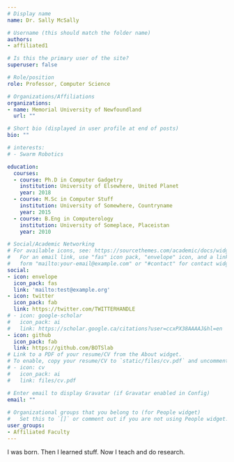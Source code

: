 ```yaml
---
# Display name
name: Dr. Sally McSally

# Username (this should match the folder name)
authors:
- affiliated1

# Is this the primary user of the site?
superuser: false

# Role/position
role: Professor, Computer Science

# Organizations/Affiliations
organizations:
- name: Memorial University of Newfoundland
  url: ""

# Short bio (displayed in user profile at end of posts)
bio: ""

# interests:
# - Swarm Robotics

education:
  courses:
  - course: Ph.D in Computer Gadgetry
    institution: University of Elsewhere, United Planet
    year: 2018
  - course: M.Sc in Computer Stuff
    institution: University of Somewhere, Countryname
    year: 2015
  - course: B.Eng in Computerology 
    institution: University of Someplace, Placeistan
    year: 2010

# Social/Academic Networking
# For available icons, see: https://sourcethemes.com/academic/docs/widgets/#icons
#   For an email link, use "fas" icon pack, "envelope" icon, and a link in the
#   form "mailto:your-email@example.com" or "#contact" for contact widget.
social:
- icon: envelope
  icon_pack: fas
  link: 'mailto:test@example.org'
- icon: twitter
  icon_pack: fab
  link: https://twitter.com/TWITTERHANDLE
# - icon: google-scholar
#   icon_pack: ai
#   link: https://scholar.google.ca/citations?user=ccxPX38AAAAJ&hl=en
- icon: github
  icon_pack: fab
  link: https://github.com/BOTSlab
# Link to a PDF of your resume/CV from the About widget.
# To enable, copy your resume/CV to `static/files/cv.pdf` and uncomment the lines below.  
# - icon: cv
#   icon_pack: ai
#   link: files/cv.pdf

# Enter email to display Gravatar (if Gravatar enabled in Config)
email: ""
  
# Organizational groups that you belong to (for People widget)
#   Set this to `[]` or comment out if you are not using People widget.  
user_groups:
- Affiliated Faculty
---
```


I was born.  Then I learned stuff.  Now I teach and do research.

